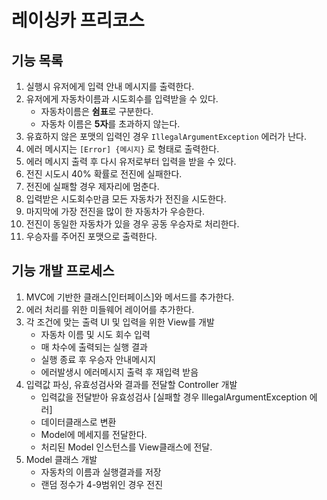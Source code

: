 # 레이싱카 프리코스

## 기능 목록
1. 실행시 유저에게 입력 안내 메시지를 출력한다.
2. 유저에게 자동차이름과 시도회수를 입력받을 수 있다. 
    - 자동차이름은 **쉼표**로 구분한다. 
    - 자동차 이름은 **5자**를 초과하지 않는다.
3. 유효하지 않은 포맷의 입력인 경우 `IllegalArgumentException` 에러가 난다. 
4. 에러 메시지는 `[Error] {메시지}` 로 형태로 출력한다.
5. 에러 메시지 출력 후 다시 유저로부터 입력을 받을 수 있다.
6. 전진 시도시 40% 확률로 전진에 실패한다.
7. 전진에 실패할 경우 제자리에 멈춘다.
8. 입력받은 시도회수만큼 모든 자동차가 전진을 시도한다.
9. 마지막에 가장 전진을 많이 한 자동차가 우승한다.
10. 전진이 동일한 자동차가 있을 경우 공동 우승자로 처리한다.
11. 우승자를 주어진 포맷으로 출력한다.


## 기능 개발 프로세스
1. MVC에 기반한 클래스[인터페이스]와 메서드를 추가한다.
2. 에러 처리를 위한 미들웨어 레이어를 추가한다.
3. 각 조건에 맞는 출력 UI 및 입력을 위한 View를 개발
   - 자동차 이름 및 시도 회수 입력
   - 매 차수에 출력되는 실행 결과
   - 실행 종료 후 우승자 안내메시지
   - 에러발생시 에러메시지 출력 후 재입력 받음
4. 입력값 파싱, 유효성검사와 결과를 전달할 Controller 개발
    - 입력값을 전달받아 유효성검사 [실패할 경우 IllegalArgumentException 에러]
    - 데이터클래스로 변환
    - Model에 메세지를 전달한다.
    - 처리된 Model 인스턴스를 View클래스에 전달.
5. Model 클래스 개발
    - 자동차의 이름과 실행결과를 저장
    - 랜덤 정수가 4-9범위인 경우 전진
 

